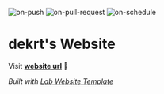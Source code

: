 
  ![on-push](../../actions/workflows/on-push.yaml/badge.svg)
  ![on-pull-request](../../actions/workflows/on-pull-request.yaml/badge.svg)
  ![on-schedule](../../actions/workflows/on-schedule.yaml/badge.svg)

  # dekrt's Website

  Visit **[website url](#)** 🚀

  _Built with [Lab Website Template](https://greene-lab.gitbook.io/lab-website-template-docs)_
